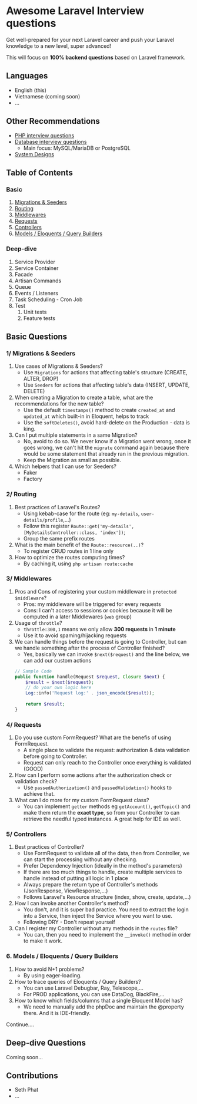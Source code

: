 # Awesome Laravel Interview questions

Get well-prepared for your next Laravel career and push your Laravel knowledge to a new level, super advanced! 

This will focus on **100% backend questions** based on Laravel framework. 

## Languages
- English (this)
- Vietnamese (coming soon)
- ...

## Other Recommendations
- [PHP interview questions](https://github.com/DopplerHQ/awesome-interview-questions#php)
- [Database interview questions](https://github.com/DopplerHQ/awesome-interview-questions#database-technologies)
    - Main focus: MySQL/MariaDB or PostgreSQL
- [System Designs](https://github.com/donnemartin/system-design-primer)

## Table of Contents


### Basic

1. [Migrations & Seeders](https://github.com/sethsandaru/awesome-laravel-interviews#1-migrations--seeders)
2. [Routing](https://github.com/sethsandaru/awesome-laravel-interviews#2-routing)
3. [Middlewares](https://github.com/sethsandaru/awesome-laravel-interviews#3-middlewares)
4. [Requests](https://github.com/sethsandaru/awesome-laravel-interviews/blob/main/README.md#4-requests)
5. [Controllers](https://github.com/sethsandaru/awesome-laravel-interviews#5-controllers)
6. [Models / Eloquents / Query Builders](https://github.com/sethsandaru/awesome-laravel-interviews#6-models--eloquents--query-builders)

### Deep-dive

1. Service Provider
2. Service Container
3. Facade
4. Artisan Commands
5. Queue
6. Events / Listeners
7. Task Scheduling - Cron Job
8. Test
    1. Unit tests
    2. Feature tests

## Basic Questions

### 1/ Migrations & Seeders

1. Use cases of Migrations & Seeders?
    - Use `Migrations` for actions that affecting table's structure (CREATE, ALTER, DROP)
    - Use `Seeders` for actions that affecting table's data (INSERT, UPDATE, DELETE)
2. When creating a Migration to create a table, what are the recommendations for the new table?
    - Use the default `timestamps()` method to create `created_at` and `updated_at` which built-in in Eloquent, helps to track
    - Use the `softDeletes()`, avoid hard-delete on the Production - data is king.
3. Can I put multiple statements in a same Migration?
    - No, avoid to do so. We never know if a Migration went wrong, once it goes wrong, we can't hit the `migrate` command again because there would be some statement that already ran in the previous migration.
    - Keep the Migration as small as possible.
4. Which helpers that I can use for Seeders?
    - Faker
    - Factory

### 2/ Routing

1. Best practices of Laravel's Routes?
    - Using kebab-case for the route (eg: `my-details`, `user-details/profile`,...)
    - Follow this register `Route::get('my-details', [MyDetailsController::class, 'index'])`;
    - Group the same prefix routes
2. What is the main benefit of the `Route::resource(..)`?
    - To register CRUD routes in 1 line only
3. How to optimize the routes computing times?
    - By caching it, using `php artisan route:cache`

### 3/ Middlewares

1. Pros and Cons of registering your custom middleware in `protected $middleware`?
    - Pros: my middleware will be triggered for every requests
    - Cons: I can't access to sessions or cookies because it will be computed in a later Middlewares (`web` group)
2. Usage of `throttle`?
    - `throttle:300,1` means we only allow **300 requests** in **1 minute**
    - Use it to avoid spaming/hijacking requests
3. We can handle things before the request is going to Controller, but can we handle something after the process of Controller finished?
    - Yes, basically we can invoke `$next($request)` and the line below, we can add our custom actions
    ```php
    // Sample Code
    public function handle(Request $request, Closure $next) {
        $result = $next($request);
        // do your own logic here
        Log::info('Request log:' . json_encode($result));
        
        return $result;
    }
    ```

### 4/ Requests

1. Do you use custom FormRequest? What are the benefis of using FormRequest.
    - A single place to validate the request: authorization & data validation before going to Controller.
    - Request can only reach to the Controller once everything is validated (GOOD)
2. How can I perform some actions after the authorization check or validation check?
    - Use `passedAuthorization()` and `passedValidation()` hooks to achieve that.
3. What can I do more for my custom FormRequest class?
    - You can implement `getter` methods eg `getAccount()`, `getTopic()` and make them return the **exact type**, so from your Controller to can retrieve the needful typed instances. A great help for IDE as well.

### 5/ Controllers

1. Best practices of Controller?
    - Use FormRequest to validate all of the data, then from Controller, we can start the processing without any checking.
    - Prefer Dependency Injection (ideally in the method's parameters)
    - If there are too much things to handle, create multiple services to handle instead of putting all logic in 1 place
    - Always prepare the return type of Controller's methods (JsonResponse, ViewResponse,...)
    - Follows Laravel's Resource structure (index, show, create, update,...)
2. How I can invoke another Controller's method?
    - You don't, and it is super bad practice. You need to extract the login into a Service, then inject the Service where you want to use.
    - Following DRY - Don't repeat yourself
3. Can I register my Controller without any methods in the `routes` file?
    - You can, then you need to implement the `__invoke()` method in order to make it work.
    
### 6. Models / Eloquents / Query Builders

1. How to avoid N+1 problems?
    - By using eager-loading. 
2. How to trace queries of Eloquents / Query Builders?
    - You can use Laravel Debugbar, Ray, Telescope,...
    - For PROD applications, you can use DataDog, BlackFire,...
3. How to know which fields/columns that a single Eloquent Model has?
    - We need to manually add the phpDoc and maintain the @property there. And it is IDE-friendly.

Continue....

## Deep-dive Questions

Coming soon...

## Contributions
- Seth Phat
- ...

